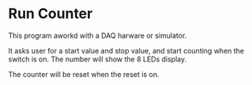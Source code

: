 # Run Counter

This program aworkd with a DAQ harware or simulator.

It asks user for a start value and stop value, and start counting when the switch is on. The number will show the 8 LEDs display. 

The counter will be reset when the reset is on. 
